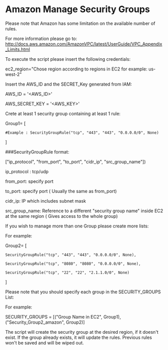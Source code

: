 # Amazon Manage Security Groups

Please note that 
Amazon has some limitation on the available number of rules.

For more information please go to:
http://docs.aws.amazon.com/AmazonVPC/latest/UserGuide/VPC_Appendix_Limits.html

To execute the script please insert the following credentials: 

ec2_region="Chose region according to regions in EC2 for example: us-west-2"

Insert the AWS_ID and the SECRET_Key generated from IAM:

AWS_ID = '\<AWS_ID\>'

AWS_SECRET_KEY = '\<AWS_KEY\>'




Crete at least 1 security group containing at least 1 rule:

Group1= [

	#Example : SecurityGroupRule("tcp", "443", "443", "0.0.0.0/0", None)
	
]

###SecurityGroupRule format:

["ip_protocol", "from_port", "to_port", "cidr_ip", "src_group_name"])


ip_protocol : tcp/udp

from_port: specify port

to_port: specify port ( Usually the same as from_port)

cidr_ip: IP which includes subnet mask

src_group_name: Reference to a different "security group name" inside EC2 at the same region ( Gives access to the whole group)  




If you wish to manage more than one Group please create more lists:

For example:

Group2= [

	SecurityGroupRule("tcp", "443", "443", "0.0.0.0/0", None),
	
	SecurityGroupRule("tcp", "8080", "8080", "0.0.0.0/0", None),
	
	SecurityGroupRule("tcp", "22", "22", "2.1.1.0/0", None)
	
]


Please note that you should specify each group in the SECURITY_GROUPS List:

For example:

SECURITY_GROUPS = [("Group Name in EC2", Group1), ("Security_Group2_amazon", Group2)]

The script will create the security group at the desired region, if it doesn't exist. 
If the group already exists, it will update the rules. Previous rules won't be saved and will be wiped out. 
